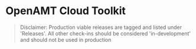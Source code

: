 # OpenAMT Cloud Toolkit

> Disclaimer: Production viable releases are tagged and listed under 'Releases'. All other check-ins should be considered 'in-development' and should not be used in production
